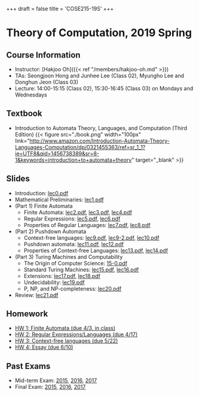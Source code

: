 +++
draft = false
title = 'COSE215-19S'
+++

# Theory of Computation, 2019 Spring

## Course Information

- Instructor: [Hakjoo Oh]({{< ref "/members/hakjoo-oh.md" >}})
- TAs: Seongjoon Hong and Junhee Lee (Class 02), Myungho Lee and Donghun Jeon (Class 03)
- Lecture: 14:00-15:15 (Class 02), 15:30-16:45 (Class 03) on Mondays and Wednesdays

## Textbook
- Introduction to Automata Theory, Languages, and Computation (Third Edition)
    {{< figure src="./book.png" width="100px" link="http://www.amazon.com/Introduction-Automata-Theory-Languages-Computation/dp/0321455363/ref=sr_1_1?ie=UTF8&qid=1456738389&sr=8-1&keywords=introduction+to+automata+theory" target="_blank" >}}

## Slides

- Introduction: [lec0.pdf](./slides/lec0.pdf)
- Mathematical Preliminaries: [lec1.pdf](./slides/lec1.pdf)
- (Part 1) Finite Automata
    - Finite Automata: [lec2.pdf](./slides/lec2.pdf), [lec3.pdf](./slides/lec3.pdf), [lec4.pdf](./slides/lec4.pdf)
    - Regular Expressions: [lec5.pdf](./slides/lec5.pdf), [lec6.pdf](./slides/lec6.pdf)
    - Properties of Regular Languages: [lec7.pdf](./slides/lec7.pdf), [lec8.pdf](./slides/lec8.pdf)
- (Part 2) Pushdown Automata
    - Context-free languages: [lec9.pdf](./slides/lec9.pdf), [lec9-2.pdf](./slides/lec9-2.pdf), [lec10.pdf](./slides/lec10.pdf)
    - Pushdown automata: [lec11.pdf](./slides/lec11.pdf), [lec12.pdf](./slides/lec12.pdf)
    - Properties of Context-free Languages: [lec13.pdf](./slides/lec13.pdf), [lec14.pdf](./slides/lec14.pdf)
- (Part 3) Turing Machines and Computability
    - The Origin of Computer Science: [15-0.pdf](./slides/15-0.pdf)
    - Standard Turing Machines: [lec15.pdf](./slides/lec15.pdf), [lec16.pdf](./slides/lec16.pdf)
    - Extensions: [lec17.pdf](./slides/lec17.pdf), [lec18.pdf](./slides/lec18.pdf)
    - Undecidability: [lec19.pdf](./slides/lec19.pdf)
    - P, NP, and NP-completeness: [lec20.pdf](./slides/lec20.pdf)
- Review: [lec21.pdf](./slides/lec21.pdf)

## Homework

- [HW 1: Finite Automata (due 4/3, in class)](./homeworks/hw1.pdf)
- [HW 2: Regular Expressions/Languages (due 4/17)](./homeworks/hw2.pdf)
- [HW 3: Context-free languages (due 5/22)](./homeworks/hw3.pdf)
- [HW 4: Essay (due 6/10)](./homeworks/hw4.pdf)

## Past Exams

- Mid-term Exam: [2015](./exams/mid2015.pdf), [2016](./exams/mid2016.pdf), [2017](./exams/mid2017.pdf)
- Final Exam: [2015](./exams/final2015.pdf), [2016](./exams/final2016.pdf), [2017](./exams/final2017.pdf)
